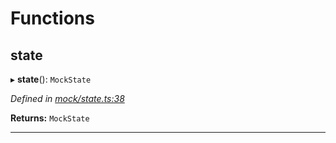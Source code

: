 

# Functions

<a id="state"></a>

##  state

▸ **state**(): `MockState`

*Defined in [mock/state.ts:38](https://github.com/polkadot-js/api/blob/221bfac/packages/rpc-provider/src/mock/state.ts#L38)*

**Returns:** `MockState`

___

